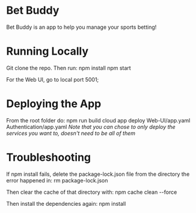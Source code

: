 # Bet Buddy
Bet Buddy is an app to help you manage your sports betting!

# Running Locally
Git clone the repo. Then run:
npm install
npm start

For the Web UI, go to local port 5001;

# Deploying the App
From the root folder do:
npm run build
cloud app deploy Web-UI/app.yaml Authentication/app.yaml 
*Note that you can chose to only deploy the services you want to, doesn't need to be all of them*

# Troubleshooting
If npm install fails, delete the package-lock.json file from the directory the error happened in:
rm package-lock.json

Then clear the cache of that directory with:
npm cache clean --force

Then install the dependencies again:
npm install